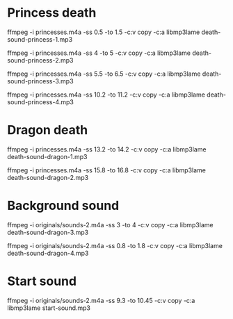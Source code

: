 # Princess death
ffmpeg -i princesses.m4a -ss 0.5 -to 1.5 -c:v copy -c:a libmp3lame death-sound-princess-1.mp3

ffmpeg -i princesses.m4a -ss 4 -to 5 -c:v copy -c:a libmp3lame death-sound-princess-2.mp3

ffmpeg -i princesses.m4a -ss 5.5 -to 6.5 -c:v copy -c:a libmp3lame death-sound-princess-3.mp3

ffmpeg -i princesses.m4a -ss 10.2 -to 11.2 -c:v copy -c:a libmp3lame death-sound-princess-4.mp3

# Dragon death
ffmpeg -i princesses.m4a -ss 13.2 -to 14.2 -c:v copy -c:a libmp3lame death-sound-dragon-1.mp3

ffmpeg -i princesses.m4a -ss 15.8 -to 16.8 -c:v copy -c:a libmp3lame death-sound-dragon-2.mp3

# Background sound
ffmpeg -i originals/sounds-2.m4a -ss 3 -to 4 -c:v copy -c:a libmp3lame death-sound-dragon-3.mp3

ffmpeg -i originals/sounds-2.m4a -ss 0.8 -to 1.8 -c:v copy -c:a libmp3lame death-sound-dragon-4.mp3

# Start sound
ffmpeg -i originals/sounds-2.m4a -ss 9.3 -to 10.45 -c:v copy -c:a libmp3lame start-sound.mp3

